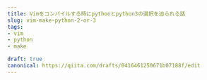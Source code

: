 ```yaml
---
title: Vimをコンパイルする時にpythonとpython3の選択を迫られる話
slug: vim-make-python-2-or-3
tags:
- vim
- python
- make

draft: true
canonical: https://qiita.com/drafts/0416461250671b07188f/edit
---
```

